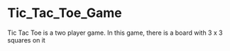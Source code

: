 # Tic_Tac_Toe_Game
Tic Tac Toe is a two player game. In this game, there is a board with 3 x 3 squares on it
